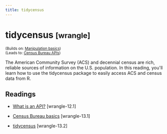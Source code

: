```yaml
---
title: tidycensus
---
```


<!-- Generated automatically from tidycensus.yml. Do not edit by hand -->

# tidycensus <small class='wrangle'>[wrangle]</small>
<small>(Builds on: [Manipulation basics](manip-basics.md))</small>  
<small>(Leads to: [Census Bureau APIs](census-bureau-apis.md))</small>

The American Community Survey (ACS) and decennial census are rich, reliable
sources of information on the U.S. population. In this reading, you'll learn how 
to use the tidycensus package to easily access ACS and census data from R. 

## Readings

  * [What is an API?](https://dcl-wrangle.stanford.edu/api-basics.html#what-is-an-api) [wrangle-12.1]

  * [Census Bureau basics](https://dcl-wrangle.stanford.edu/census.html#census-bureau-basics) [wrangle-13.1]

  * [tidycensus](https://dcl-wrangle.stanford.edu/census.html#tidycensus) [wrangle-13.2]


